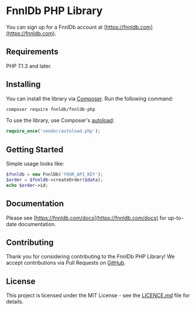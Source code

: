 # FnnlDb PHP Library

You can sign up for a FnnlDb account at [https://fnnldb.com](https://fnnldb.com).

## Requirements

PHP 7.1.3 and later.

## Installing

You can install the library via [Composer](http://getcomposer.org/). Run the following command:

```bash
composer require fnnldb/fnnldb-php
```

To use the library, use Composer's [autoload](https://getcomposer.org/doc/01-basic-usage.md#autoloading):

```php
require_once('vendor/autoload.php');
```

## Getting Started

Simple usage looks like:

```php
$fnnldb = new FnnlDb('YOUR_API_KEY');
$order = $fnnldb->createOrder($data);
echo $order->id;
```

## Documentation

Please see [https://fnnldb.com/docs](https://fnnldb.com/docs) for up-to-date documentation.

## Contributing

Thank you for considering contributing to the FnnlDb PHP Library! We accept contributions via Pull Requests on [GitHub](https://github.com/fnnldb/fnnldb-php).

## License

This project is licensed under the MIT License - see the [LICENCE.md](LICENCE.md) file for details.
